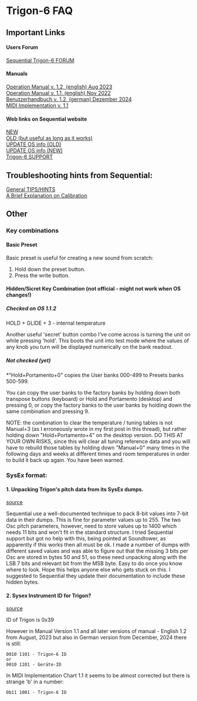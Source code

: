 # Trigon-6 FAQ



## Important Links

#### Users Forum
[Sequential Trigon-6 FORUM](https://forum.sequential.com/index.php/board,50.0.html)

#### Manuals
[Operation Manual v. 1.2, (english) Aug 2023](https://sequential.com/wp-content/uploads/2023/07/Trigon-6-Operation-Manual-1.2.pdf)  
[Operation Manual v. 1.1, (english) Nov 2022](https://sequential.com/wp-content/uploads/2022/12/Trigon-6-Users-Guide-1.1.pdf)  
[Benutzerhandbuch v. 1.2, (german) Dezember 2024](https://sequential.com/wp-content/uploads/2024/12/Trigon-6-Benutzerhandbuch.pdf)  
[MIDI Implementation v. 1.1](https://sequential.com/wp-content/uploads/2022/12/Trigon-6-MIDI-Implementation-1.1.pdf)  

#### Web links on Sequential website
[NEW](https://sequential.com/modern-analog/trigon-6/)  
[OLD (but useful as long as it works)](https://sequential.com/product/trigon-6/)  
[UPDATE OS info (OLD)](https://sequential.com/updating-the-Trigon-6-os/)  
[UPDATE OS info (NEW)](https://sequential.com/support/download/trigon-6-operating-system/)  
[Trigon-6 SUPPORT](https://sequential.com/support/)  


## Troubleshooting hints from Sequential:

[General TIPS/HINTS](https://support.sequential.com/hc/en-gb/articles/9113506579474-Trigon-6-Keyboard-Troubleshooting)  
[A Brief Explanation on Calibration](https://support.sequential.com/hc/en-gb/articles/13687984487186-A-Brief-Explanation-on-Calibration)  


## Other
### Key combinations

#### Basic Preset
Basic preset is useful for creating a new sound from scratch:

1. Hold down the preset button.
2. Press the write button.


#### Hidden/Sicret Key Combination (not official - might not work when OS changes!)

##### Checked on OS 1.1.2
HOLD + GLIDE + 3 - internal temperature

Another useful 'secret' button combo I've come across is turning the unit on while pressing 'hold'. This boots the unit into test mode where the values of any knob you turn will be displayed numerically on the bank readout. 

##### Not checked (yet)
*"Hold+Portamento+0" copies the User banks 000-499 to Presets banks 500-599.   

You can copy the user banks to the factory banks by holding down both transpose buttons (keyboard) or Hold and Portamento (desktop) and pressing 0, or copy the factory banks to the user banks by holding down the same combination and pressing 9.


NOTE: the combination to clear the temperature / tuning tables is not Manual+3 (as I erroneously wrote in my first post in this thread), but rather holding down "Hold+Portamento+4" on the desktop version.
DO THIS AT YOUR OWN RISKS, since this will clear all tuning reference data and you will have to rebuild those tables by holding down "Manual+0" many times in the following days and weeks at different times and room temperatures in order to build it back up again. You have been warned.


### SysEx format:

#### 1. Unpacking Trigon's pitch data from its SysEx dumps.
[source](https://forum.sequential.com/index.php?topic=7017.0)

Sequential use a well-documented technique to pack 8-bit values into 7-bit data in their dumps.  This is fine for parameter values up to 255.  The two Osc pitch parameters, however, need to store values up to 1400 which needs 11 bits and won't fit in the standard structure.  I tried Sequential support but got no help with this, being pointed at Soundtower, as apparently if this works then all must be ok.
I made a number of dumps with different saved values and was able to figure out that the missing 3 bits per Osc are stored in bytes 50 and 51, so these need unpacking along with the LSB 7 bits and relevant bit from the MSB byte.  Easy to do once you know where to look.  Hope this helps anyone else who gets stuck on this.  I suggested to Sequential they update their documentation to include these hidden bytes.


#### 2. Sysex Instrument ID for Trigon? 
[source](https://forum.sequential.com/index.php/topic,6792.0.html)

ID of Trigon is 0x39

However in Manual Version 1.1 and all later versions of manual - English 1.2 from August, 2023 but also in German version from December, 2024 there is still:

```
0010 1101 - Trigon-6 ID
or
0010 1101 - Geräte-ID
```

In MIDI Implementation Chart 1.1 it seems to be almost corrected but there is strange 'b' in a number:

```
0b11 1001 - Trigon-6 ID
```

